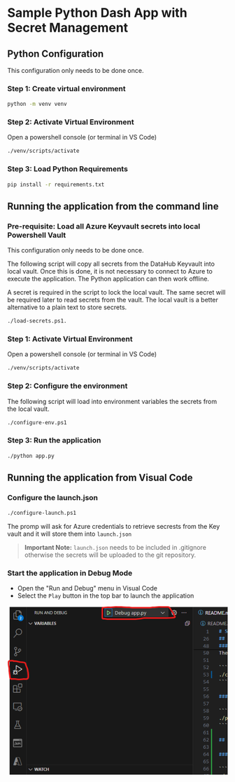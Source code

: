# Sample Python Dash App with Secret Management

## Python Configuration 

This configuration only needs to be done once.

### Step 1: Create virtual environment

```bash
python -m venv venv
```

### Step 2: Activate Virtual Environment
Open a powershell console (or terminal in VS Code)

```bash
./venv/scripts/activate
```

### Step 3: Load Python Requirements

```bash
pip install -r requirements.txt
```

## Running the application from the command line

### Pre-requisite: Load all Azure Keyvault secrets into local Powershell Vault

This configuration only needs to be done once.

The following script will copy all secrets from the DataHub Keyvault into local vault. 
Once this is done, it is not necessary to connect to Azure to execute the application. The Python application can then work offline.

A secret is required in the script to lock the local vault. The same secret will be required later to read secrets from the vault. The local vault is a better alternative to a plain text to store secrets.

```bash
./load-secrets.ps1.
```

### Step 1: Activate Virtual Environment
Open a powershell console (or terminal in VS Code)

```bash
./venv/scripts/activate
```

### Step 2: Configure the environment

The following script will load into environment variables the secrets from the local vault.

```bash
./configure-env.ps1
```

### Step 3: Run the application

```bash
./python app.py
```

## Running the application from Visual Code

### Configure the launch.json

```bash
./configure-launch.ps1
```

The promp will ask for Azure credentials to retrieve secrests from the Key vault and it will store them into `launch.json`

> **Important Note:** `launch.json` needs to be included in .gitignore otherwise the secrets will be uploaded to the git repository.

### Start the application in Debug Mode

- Open the "Run and Debug" menu in Visual Code
- Select the `Play` button in the top bar to launch the application

![Launch app.py in Debug mode](image.png)
